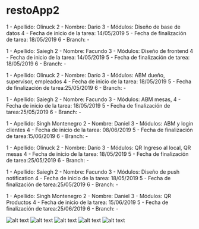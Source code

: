 # restoApp2

1 - Apellido:  Olinuck 
2 - Nombre: Dario
3 - Módulos: Diseño de base de datos
4 - Fecha de inicio de la tarea: 14/05/2019
5 - Fecha de finalización de tarea: 18/05/2019
6 - Branch: - 


1 - Apellido: Saiegh
2 - Nombre: Facundo
3 - Módulos: Diseño de frontend
4 - Fecha de inicio de la tarea: 14/05/2019
5 - Fecha de finalización de tarea: 18/05/2019
6 - Branch: - 


1 - Apellido: Olinuck 
2 - Nombre: Darío
3 - Módulos: ABM dueño, supervisor, empleados
4 - Fecha de inicio de la tarea: 18/05/2019
5 - Fecha de finalización de tarea:25/05/2019
6 - Branch: - 

1 - Apellido: Saiegh
2 - Nombre: Facundo
3 - Módulos: ABM mesas,
4 - Fecha de inicio de la tarea: 18/05/2019
5 - Fecha de finalización de tarea:25/05/2019
6 - Branch: - 


1 - Apellido: Singh Montenegro
2 - Nombre: Daniel
3 - Módulos: ABM y login clientes
4 - Fecha de inicio de la tarea: 08/06/2019
5 - Fecha de finalización de tarea:15/06/2019
6 - Branch: - 

1 - Apellido: Olinuck 
2 - Nombre: Darío
3 - Módulos: QR Ingreso al local, QR mesas
4 - Fecha de inicio de la tarea: 18/05/2019
5 - Fecha de finalización de tarea:25/05/2019
6 - Branch: - 


1 - Apellido: Saiegh
2 - Nombre: Facundo
3 - Módulos: Diseño de push notification
4 - Fecha de inicio de la tarea: 18/05/2019
5 - Fecha de finalización de tarea:25/05/2019
6 - Branch: - 


1 - Apellido: Singh Montenegro
2 - Nombre: Daniel
3 - Módulos: QR Productos
4 - Fecha de inicio de la tarea: 15/06/2019
5 - Fecha de finalización de tarea:25/06/2019
6 - Branch: - 


![alt text](https://snag.gy/BsAbkv.jpg)
![alt text](https://snag.gy/rsy8Wb.jpg)
![alt text](https://snag.gy/zPLSZc.jpg)
![alt text](https://snag.gy/qcIQAF.jpg)
![alt text](https://snag.gy/hriqn5.jpg)



